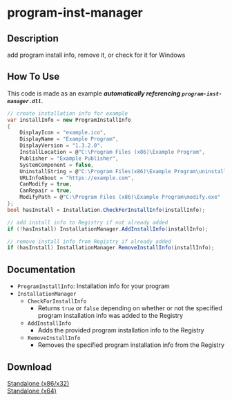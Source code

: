 # program-inst-manager
## Description
add program install info, remove it, or check for it for Windows

## How To Use
This code is made as an example ***automatically referencing `program-inst-manager.dll`***.<br/>
```csharp
// create installation info for example
var installInfo = new ProgramInstallInfo
{
    DisplayIcon = "example.ico",
    DisplayName = "Example Program",
    DisplayVersion = "1.3.2.0",
    InstallLocation = @"C:\Program Files (x86)\Example Program",
    Publisher = "Example Publisher",
    SystemComponent = false,
    UninstallString = @"C:\Program Files(x86)\Example Program\uninstall.exe",
    URLInfoAbout = "https://example.com",
    CanModify = true,
    CanRepair = true,
    ModifyPath = @"C:\Program Files (x86)\Example Program\modify.exe"
};
bool hasInstall = Installation.CheckForInstallInfo(installInfo);

// add install info to Registry if not already added
if (!hasInstall) InstallationManager.AddInstallInfo(installInfo);

// remove install info from Registry if already added
if (hasInstall) InstallationManager.RemoveInstallInfo(installInfo);
```

## Documentation
  * `ProgramInstallInfo`: Installation info for your program
  * `InstallationManager`
    * `CheckForInstallInfo`
      * Returns `true` or `false` depending on whether or not the specified program installation info was added to the Registry
    * `AddInstallInfo`
      * Adds the provided program installation info to the Registry
    * `RemoveInstallInfo`
      * Removes the specified program installation info from the Registry

## Download
[Standalone (x86/x32)](https://github.com/Lexz-08/program-inst-manager/releases/latest/download/program-inst-manager-(x86).dll)<br/>
[Standalone (x64)](https://github.com/Lexz-08/program-inst-manager/releases/latest/download/program-inst-manager-(x86).dll)
